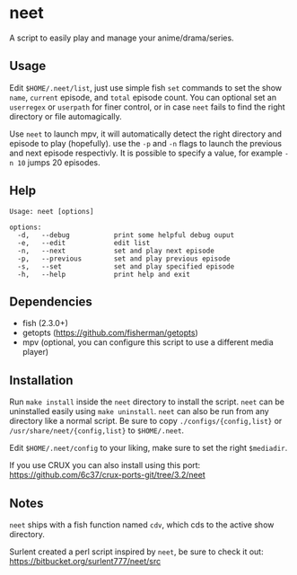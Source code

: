 # neet

A script to easily play and manage your anime/drama/series.


## Usage

Edit `$HOME/.neet/list`, just use simple fish `set` commands to set the show `name`, `current` episode, and `total` episode count.
You can optional set an `userregex` or `userpath` for finer control, or in case `neet` fails to find the right directory
or file automagically.

Use `neet` to launch mpv, it will automatically detect the right directory
and episode to play (hopefully). use the `-p` and `-n` flags to launch
the previous and next episode respectivly. It is possible to specify a value, for example `-n 10`
jumps 20 episodes.


## Help

```
Usage: neet [options]

options:
  -d,   --debug           print some helpful debug ouput
  -e,   --edit            edit list
  -n,   --next            set and play next episode
  -p,   --previous        set and play previous episode
  -s,   --set             set and play specified episode
  -h,   --help            print help and exit
```


## Dependencies

* fish (2.3.0+)
* getopts (https://github.com/fisherman/getopts)
* mpv (optional, you can configure this script to use a different media player)


## Installation

Run `make install` inside the `neet` directory to install the script.
`neet` can be uninstalled easily using `make uninstall`.
`neet` can also be run from any directory like a normal script.
Be sure to copy `./configs/{config,list}` or `/usr/share/neet/{config,list}` to `$HOME/.neet`.

Edit `$HOME/.neet/config` to your liking, make sure to set the right `$mediadir`.

If you use CRUX you can also install using this port: https://github.com/6c37/crux-ports-git/tree/3.2/neet


## Notes

`neet` ships with a fish function named `cdv`, which cds to the active show directory.

Surlent created a perl script inspired by `neet`, be sure to check it out:
https://bitbucket.org/surlent777/neet/src
